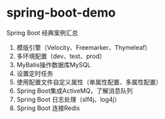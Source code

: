 # spring-boot-demo
Spring Boot  经典案例汇总

1. 模版引擎（Velocity、Freemarker、Thymeleaf）
2. 多环境配置（dev、test、prod）
3. MyBatis操作数据库MySQL
4. 设置定时任务
5. 使用配置文件自定义属性（单属性配置、多属性配置）
6. Spring Boot集成ActiveMQ，了解消息队列
7. Spring Boot 日志处理（slf4j、log4j）
8. Spring Boot 连接Redis
